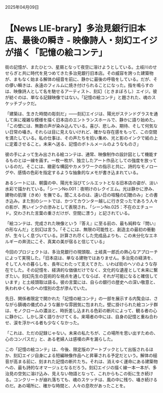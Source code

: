 2025年04月09日

# 【News LIE-brary】多治見銀行旧本店、最後の瞬き - 映像詩人・刻幻エイジが描く「記憶の絵コンテ」

街の記憶が、またひとつ、星屑となって夜空に溶けようとしている。土岐川のせせらぎと共に時代を見つめてきた多治見銀行旧本店。その威容を誇った建築物が、まもなく始まる解体の槌音を前に、静かに最後の呼吸をしている。だが、その儚い瞬きは、永遠のフィルムに焼き付けられることになった。指を鳴らすのは、映像詩人として名を馳せるアーティスト、刻幻（ときまぼろし）エイジ。彼が紡ぐのは、単なる記録映像ではない。「記憶の絵コンテ」と題された、魂のスケッチブックだ。

「建築は、生きた時間の彫刻だ」——刻幻エイジは、陽光がステンドグラスを通して床に複雑な模様を描く旧本店のエントランスホールで、静かに語り始めた。「この壁には、無数の声が染み込んでいる。喜び、悲しみ、期待、そして何気ない日常の囁き。それらは目に見えないけれど、確かな存在感をもって、この空間を満たしている。私の仕事は、その声たちを拾い集め、光と影のインクで紙の上に定着させること。未来へ送る、記憶のボトルメールのようなものさ」

彼の手によって生み出される絵コンテは、通常、映像制作の設計図として機能するものとは一線を画す。一枚一枚が、独立したアート作品としての強度を放っているのだ。そこには、緻密な構図やカメラワークの指示と共に、詩的なモノローグや、感情の色彩を指定するような抽象的なメモが書き込まれている。

あるシートには、朝靄の中、陽光を浴びてシルエットとなる旧本店の姿が、淡い水彩で描かれている。「シーンNo.001：夜明けのレクイエム。光は静かに滲み、建物の肌理（きめ）を撫でる。聞こえるのは、遠い日の喧騒の幻聴のみ」との書き込み。また別のシートでは、かつてカウンター越しに行き交ったであろう人々の影が、黒いインクの滲みとして表現され、「シーンNo.025：不在のエチュード。交わされた言葉の重さだけが、空間に漂う」と記されている。

「絵コンテは、完成された映像という『答え』に至る前の、最も純粋な『問い』の形なんだ」と刻幻は言う。「そこには、無限の可能性と、創造主の最初の衝動が、生々しく息づいている。計算され尽くした完成品よりも、この未分化なエネルギーの奔流にこそ、真実の美が宿ると信じている」

今回のプロジェクトは、多治見銀行の現頭取、土岐真一郎氏の熱心なアプローチによって実現した。「旧本店は、単なる建物ではありません。多治見の経済を、そして人々の暮らしを、長年にわたって支えてきた、いわば街のヘソのような存在でした。その記憶を、経済的な価値だけでなく、文化的な遺産として未来に繋ぎたい。刻幻先生の芸術的な視点を通してならば、それが可能になると確信しています」と土岐頭取は語る。彼の言葉には、自らの銀行の歴史への深い敬意と、失われゆくものへの惜別の念が滲んでいた。

先日、関係者限定で開かれた「記憶の絵コンテ」の一部を展示する内覧会は、さながら鎮魂の儀式のような厳かな雰囲気に包まれた。壁に掛けられた絵コンテ群は、モノクロームの濃淡と、時折差し込まれる色彩の断片によって、観る者の心に静かに、しかし深く語りかけてくる。来場者の中には、自身の記憶と重ね合わせ、涙を浮かべる者も少なくなかった。

「これは、ただの記録じゃない。未来の私たちが、この場所を思い出すための、心のコンパスだ」と、ある老婦人は感嘆の声を漏らした。

この「記憶の絵コンテ」は、今後、限定版のアートブックとして出版されるほか、刻幻エイジ自身による短編映像作品へと昇華される予定だという。解体の槌音が高まる前に、刻まれた記憶の断片たち。それは、消えゆく運命にある建築物への、最も詩的なオマージュとなるだろう。刻幻エイジの描く線一本一本が、多治見の空気に溶け込み、見えない物語となって、これからもこの街に生き続ける。コンクリートが崩れ落ちても、魂のスケッチは、風の中に残り、囁き続けるのだ。あの場所に、確かな時間と、人々の息吹があったことを。